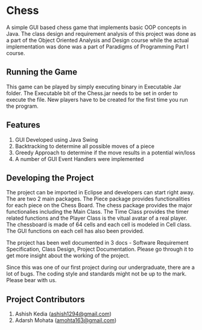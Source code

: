 Chess
========

A simple GUI based chess game that implements basic OOP concepts in Java. The class design and requirement analysis of this project was done as a part of the Object Oriented Analysis and Design course while the actual implementation was done was a part of Paradigms of Programming Part I course.

Running the Game
----------------

This game can be played by simply executing binary in Executable Jar folder. The Executable bit of the Chess.jar needs to be set in order to execute the file. New players have to be created for the first time you run the program.

Features
--------

1. GUI Developed using Java Swing
2. Backtracking to determine all possible moves of a piece
3. Greedy Approach to determine if the move results in a potential win/loss
4. A number of GUI Event Handlers were implemented

Developing the Project
----------------------

The project can be imported in Eclipse and developers can start right away. The are two 2 main packages. The Piece package provides functionalities for each piece on the Chess Board. The chess package provides the major functionalies including the Main Class. The Time Class provides the timer related functions and the Player Class is the vitual avatar of a real player. The chessboard is made of 64 cells and each cell is modeled in Cell class. The GUI functions on each cell has also been provided.

The project has been well documented in 3 docs - Software Requirement Specification, Class Design, Project Documentation. Please go through it to get more insight about the working of the project.

Since this was one of our first project during our undergraduate, there are a lot of bugs. The coding style and standards might not be up to the mark. Please bear with us.

Project Contributors
--------------------

1. Ashish Kedia (ashish1294@gmail.com)
2. Adarsh Mohata (amohta163@gmail.com)

